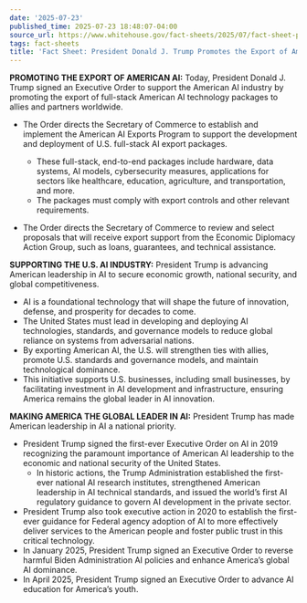 ```yaml
---
date: '2025-07-23'
published_time: 2025-07-23 18:48:07-04:00
source_url: https://www.whitehouse.gov/fact-sheets/2025/07/fact-sheet-president-donald-j-trump-promotes-the-export-of-american-ai-technologies/
tags: fact-sheets
title: 'Fact Sheet: President Donald J. Trump Promotes the Export of American AI Technologies'
---
```

 
**PROMOTING THE EXPORT OF AMERICAN AI:** Today, President Donald J.
Trump signed an Executive Order to support the American AI industry by
promoting the export of full-stack American AI technology packages to
allies and partners worldwide.

-   The Order directs the Secretary of Commerce to establish and
    implement the American AI Exports Program to support the development
    and deployment of U.S. full-stack AI export packages.
    -   These full-stack, end-to-end packages include hardware, data
        systems, AI models, cybersecurity measures, applications for
        sectors like healthcare, education, agriculture, and
        transportation, and more.

    <!-- -->

    -   The packages must comply with export controls and other relevant
        requirements.
-   The Order directs the Secretary of Commerce to review and select
    proposals that will receive export support from the Economic
    Diplomacy Action Group, such as loans, guarantees, and technical
    assistance.

**SUPPORTING THE U.S. AI INDUSTRY:** President Trump is advancing
American leadership in AI to secure economic growth, national security,
and global competitiveness.

-   AI is a foundational technology that will shape the future of
    innovation, defense, and prosperity for decades to come.
-   The United States must lead in developing and deploying AI
    technologies, standards, and governance models to reduce global
    reliance on systems from adversarial nations.
-   By exporting American AI, the U.S. will strengthen ties with allies,
    promote U.S. standards and governance models, and maintain
    technological dominance.
-   This initiative supports U.S. businesses, including small
    businesses, by facilitating investment in AI development and
    infrastructure, ensuring America remains the global leader in AI
    innovation.

**MAKING AMERICA THE GLOBAL LEADER IN AI:** President Trump has made
American leadership in AI a national priority.

-   President Trump signed the first-ever Executive Order on AI in 2019
    recognizing the paramount importance of American AI leadership to
    the economic and national security of the United States.
    -   In historic actions, the Trump Administration established the
        first-ever national AI research institutes, strengthened
        American leadership in AI technical standards, and issued the
        world’s first AI regulatory guidance to govern AI development in
        the private sector.
-   President Trump also took executive action in 2020 to establish the
    first-ever guidance for Federal agency adoption of AI to more
    effectively deliver services to the American people and foster
    public trust in this critical technology.
-   In January 2025, President Trump signed an Executive Order to
    reverse harmful Biden Administration AI policies and enhance
    America’s global AI dominance.
-   In April 2025, President Trump signed an Executive Order to advance
    AI education for America’s youth.

